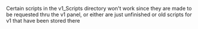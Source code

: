 Certain scripts in the v1_Scripts directory won't work since they are made to be requested thru the v1 panel, or either are just unfinished or old scripts for v1 that have been stored there
